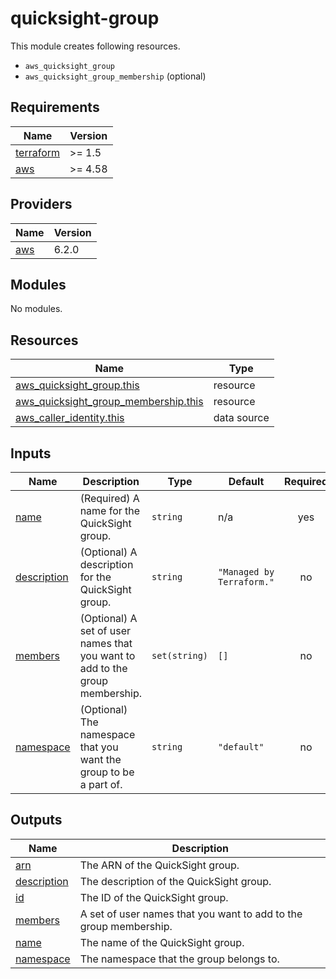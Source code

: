 # quicksight-group

This module creates following resources.

- `aws_quicksight_group`
- `aws_quicksight_group_membership` (optional)

<!-- BEGIN_TF_DOCS -->
## Requirements

| Name | Version |
|------|---------|
| <a name="requirement_terraform"></a> [terraform](#requirement\_terraform) | >= 1.5 |
| <a name="requirement_aws"></a> [aws](#requirement\_aws) | >= 4.58 |

## Providers

| Name | Version |
|------|---------|
| <a name="provider_aws"></a> [aws](#provider\_aws) | 6.2.0 |

## Modules

No modules.

## Resources

| Name | Type |
|------|------|
| [aws_quicksight_group.this](https://registry.terraform.io/providers/hashicorp/aws/latest/docs/resources/quicksight_group) | resource |
| [aws_quicksight_group_membership.this](https://registry.terraform.io/providers/hashicorp/aws/latest/docs/resources/quicksight_group_membership) | resource |
| [aws_caller_identity.this](https://registry.terraform.io/providers/hashicorp/aws/latest/docs/data-sources/caller_identity) | data source |

## Inputs

| Name | Description | Type | Default | Required |
|------|-------------|------|---------|:--------:|
| <a name="input_name"></a> [name](#input\_name) | (Required) A name for the QuickSight group. | `string` | n/a | yes |
| <a name="input_description"></a> [description](#input\_description) | (Optional) A description for the QuickSight group. | `string` | `"Managed by Terraform."` | no |
| <a name="input_members"></a> [members](#input\_members) | (Optional) A set of user names that you want to add to the group membership. | `set(string)` | `[]` | no |
| <a name="input_namespace"></a> [namespace](#input\_namespace) | (Optional) The namespace that you want the group to be a part of. | `string` | `"default"` | no |

## Outputs

| Name | Description |
|------|-------------|
| <a name="output_arn"></a> [arn](#output\_arn) | The ARN of the QuickSight group. |
| <a name="output_description"></a> [description](#output\_description) | The description of the QuickSight group. |
| <a name="output_id"></a> [id](#output\_id) | The ID of the QuickSight group. |
| <a name="output_members"></a> [members](#output\_members) | A set of user names that you want to add to the group membership. |
| <a name="output_name"></a> [name](#output\_name) | The name of the QuickSight group. |
| <a name="output_namespace"></a> [namespace](#output\_namespace) | The namespace that the group belongs to. |
<!-- END_TF_DOCS -->

